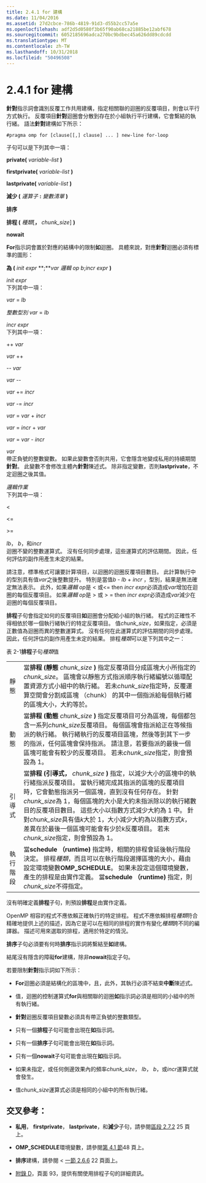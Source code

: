 ```yaml
---
title: 2.4.1 for 建構
ms.date: 11/04/2016
ms.assetid: 27d2cbce-786b-4819-91d3-d55b2cc57a5e
ms.openlocfilehash: adf2d5d0580f3b65f90ab68ca21885be12abf678
ms.sourcegitcommit: 6052185696adca270bc9bdbec45a626dd89cdcdd
ms.translationtype: MT
ms.contentlocale: zh-TW
ms.lasthandoff: 10/31/2018
ms.locfileid: "50496508"
---
```

# <a name="241-for-construct"></a>2.4.1 for 建構

**針對**指示詞會識別反覆工作共用建構，指定相關聯的迴圈的反覆項目，則會以平行方式執行。 反覆項目**針對**迴圈會分散到存在於小組執行平行建構，它會繫結的執行緒。 語法**針對**建構如下所示：

```
#pragma omp for [clause[[,] clause] ... ] new-line for-loop
```

子句可以是下列其中一項：

**private(** *variable-list* **)**

**firstprivate(** *variable-list* **)**

**lastprivate(** *variable-list* **)**

**減少 (** *運算子* **:** *變數清單* **)**

**排序**

**排程 (** *種類*[**，** *chunk_size*] **)**

**nowait**

**For**指示詞會置於對應的結構中的限制**如**迴圈。 具體來說，對應**針對**迴圈必須有標準的圖形：

**為 (** *init expr* **;***var 邏輯 op b*;*incr expr* **)**

*init expr*<br/>
下列其中一項：

*var* = *lb*

*整數型別 var* = *lb*

*incr expr*<br/>
下列其中一項：

++ *var*

*var* ++

-- *var*

*var* --

*var* += *incr*

*var* -= *incr*

*var* = *var* + *incr*

*var* = *incr* + *var*

*var* = *var* - *incr*

*var*<br/>
帶正負號的整數變數。 如果此變數會否則共用，它會隱含地變成私用的持續期間**針對**。   此變數不會修改主體內**針對**陳述式。 除非指定變數，否則**lastprivate**，不定迴圈之後其值。

*邏輯作業*<br/>
下列其中一項：

<

\<=

>

\>=

*lb*， *b*，和*incr*<br>
迴圈不變的整數運算式。 沒有任何同步處理，這些運算式的評估期間。 因此，任何評估的副作用產生未定的結果。

請注意，標準格式可讓要計算項目，以迴圈的迴圈反覆項目數目。 此計算執行中的型別具有值*var*之後整數提升。 特別是當值*b* - *lb* + *incr* ，型別，結果是無法確定無法表示。 此外，如果*邏輯 op*是 < 或\<= then *incr expr*必須造成*var*增加在迴圈的每個反覆項目。   如果*邏輯 op*是 > 或 > = then *incr expr*必須造成*var*減少在迴圈的每個反覆項目。

**排程**子句會指定如何的反覆項目**如**迴圈會分配給小組的執行緒。 程式的正確性不得相依於哪一個執行緒執行的特定反覆項目。 值*chunk_size*，如果指定，必須是正數值為迴圈而異的整數運算式。 沒有任何在此運算式的評估期間的同步處理。 因此，任何評估的副作用產生未定的結果。 排程*種類*可以是下列其中之一：

表 2-1**排程**子句*種類*值

|||
|-|-|
|靜態|當**排程 (靜態** *chunk_size* **)** 指定反覆項目分成區塊大小所指定的*chunk_size*。 區塊會以靜態方式指派順序執行緒編號以循環配置資源方式小組中的執行緒。 若未*chunk_size*指定時，反覆運算空間會分割成區塊 （chunk） 的其中一個指派給每個執行緒的區塊大小，大約等於。|
|動態|當**排程 (動態** *chunk_size* **)** 指定反覆項目可分為區塊，每個都包含一系列*chunk_size*反覆項目。 每個區塊會指派給正在等候指派的執行緒。 執行緒執行的反覆項目區塊，然後等到其下一步 的指派，任何區塊會保持指派。 請注意，若要指派的最後一個區塊可能會有較少的反覆項目。 若未*chunk_size*指定，則會預設為 1。|
|引導式|當**排程 (引導式，** *chunk_size* **)** 指定，以減少大小的區塊中的執行緒指派反覆項目。 當執行緒完成其指派的區塊的反覆項目時，它會動態指派另一個區塊，直到沒有任何存在。 針對*chunk_size*為 1，每個區塊的大小是大約未指派除以的執行緒數目的反覆項目數目。 這些大小以指數方式減少大約為 1 中。 針對*chunk_size*具有值*k*大於 1，大小減少大約為以指數方式*k*，差異在於最後一個區塊可能會有少於*k*反覆項目。 若未*chunk_size*指定，則會預設為 1。|
|執行階段|當**schedule （runtime)** 指定時，相關的排程會延後執行階段決定。 排程*種類*，而且可以在執行階段選擇區塊的大小，藉由設定環境變數**OMP_SCHEDULE**。 如果未設定這個環境變數，產生的排程是由實作定義。 當**schedule （runtime)** 指定，則*chunk_size*不得指定。|

沒有明確定義**排程**子句，則預設**排程**是由實作定義。

OpenMP 相容的程式不應依賴正確執行的特定排程。 程式不應依賴排程*種類*符合精確地提供上述的描述，因為它是可以在相同的排程的實作有變化*種類*跨不同的編譯器。 描述可用來選取的排程，適用於特定的情況。

**排序**子句必須要有何時**排序**指示詞將繫結至**如**建構。

結尾沒有隱含的障礙**for**建構，除非**nowait**指定子句。

若要限制**針對**指示詞如下所示：

- **For**迴圈必須是結構化的區塊中，且，此外，其執行必須不結束**中斷**陳述式。

- 值，迴圈的控制運算式**for**與相關聯的迴圈**如**指示詞必須是相同的小組中的所有執行緒。

- **針對**迴圈反覆項目變數必須具有帶正負號的整數類型。

- 只有一個**排程**子句可能會出現在**如**指示詞。

- 只有一個**排序**子句可能會出現在**如**指示詞。

- 只有一個**nowait**子句可能會出現在**如**指示詞。

- 如果未指定，或任何側邊效果內的頻率*chunk_size*， *lb*， *b*，或*incr*運算式就會發生。

- 值*chunk_size*運算式必須是相同的小組中的所有執行緒。

## <a name="cross-references"></a>交叉參考：

- **私用**， **firstprivate**， **lastprivate**，和**減少**子句，請參閱[區段 2.7.2](../../parallel/openmp/2-7-2-data-sharing-attribute-clauses.md) 25 頁上。

- **OMP_SCHEDULE**環境變數，請參閱[第 4.1 節](../../parallel/openmp/4-1-omp-schedule.md)48 頁上。

- **排序**建構，請參閱 <<c2> [ 一節 2.6.6](../../parallel/openmp/2-6-6-ordered-construct.md) 22 頁面上。

- [附錄 D](../../parallel/openmp/d-using-the-schedule-clause.md)，頁面 93，提供有關使用排程子句的詳細資訊。
